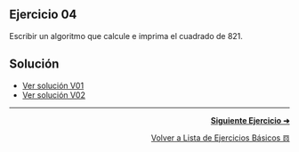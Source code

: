 ## Ejercicio 04
Escribir un algoritmo que calcule e imprima el cuadrado de 821.

## Solución
* [Ver solución V01](https://github.com/enriqueabsurdum/TIDS02/blob/master/src/ejercicios/basicos/E004/V01/EB004_V01.java)
* [Ver solución V02](https://github.com/enriqueabsurdum/TIDS02/blob/master/src/ejercicios/basicos/E004/V02/EB004_V02.java)

***
<div align="right">

[**Siguiente Ejercicio ➜**](https://github.com/enriqueabsurdum/TIDS02/blob/master/ejercicios-basicos/src/005/005.md)
</div>  

<div align="right">

[Volver a Lista de Ejercicios Básicos 𝌖](https://github.com/enriqueabsurdum/TIDS02/blob/master/src/ejercicios/basicos/ejercicios-basicos.md)
</div> 
